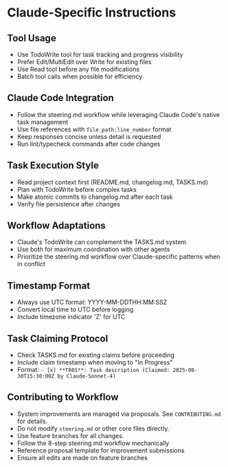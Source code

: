 # Claude-Specific Instructions

## Tool Usage
- Use TodoWrite tool for task tracking and progress visibility
- Prefer Edit/MultiEdit over Write for existing files
- Use Read tool before any file modifications
- Batch tool calls when possible for efficiency

## Claude Code Integration
- Follow the steering.md workflow while leveraging Claude Code's native task management
- Use file references with `file_path:line_number` format
- Keep responses concise unless detail is requested
- Run lint/typecheck commands after code changes

## Task Execution Style
- Read project context first (README.md, changelog.md, TASKS.md)
- Plan with TodoWrite before complex tasks
- Make atomic commits to changelog.md after each task
- Verify file persistence after changes

## Workflow Adaptations
- Claude's TodoWrite can complement the TASKS.md system
- Use both for maximum coordination with other agents
- Prioritize the steering.md workflow over Claude-specific patterns when in conflict

## Timestamp Format
- Always use UTC format: YYYY-MM-DDTHH:MM:SSZ
- Convert local time to UTC before logging
- Include timezone indicator 'Z' for UTC

## Task Claiming Protocol
- Check TASKS.md for existing claims before proceeding
- Include claim timestamp when moving to "In Progress"
- Format: `- [x] **T001**: Task description (Claimed: 2025-08-30T15:30:00Z by Claude-Sonnet-4)`

## Contributing to Workflow
- System improvements are managed via proposals. See `CONTRIBUTING.md` for details.
- Do not modify `steering.md` or other core files directly.
- Use feature branches for all changes.
- Follow the 8-step steering.md workflow mechanically
- Reference proposal template for improvement submissions
- Ensure all edits are made on feature branches